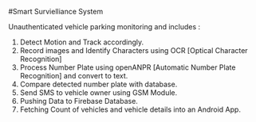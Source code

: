 #Smart Survielliance System

Unauthenticated vehicle parking monitoring and includes :

1. Detect Motion and Track accordingly.
2. Record images and Identify Characters using OCR [Optical Character Recognition]
3. Process Number Plate using openANPR [Automatic Number Plate Recognition] and
convert to text.
4. Compare detected number plate with database.
5. Send SMS to vehicle owner using GSM Module.
6. Pushing Data to Firebase Database.
7. Fetching Count of vehicles and vehicle details into an Android App.
